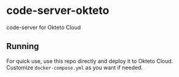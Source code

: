 # code-server-okteto
code-server for Okteto Cloud

## Running
For quick use, use this repo directly and deploy it to Okteto Cloud. Customize `docker-compose.yml` as you want if needed.
